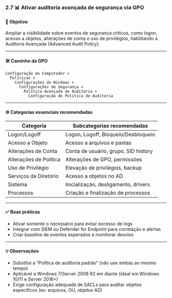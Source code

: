 ### 2.7 📊 Ativar auditoria avançada de segurança via GPO

#### 🎯 Objetivo
Ampliar a visibilidade sobre eventos de segurança críticos, como logon, acesso a objetos, alterações de conta e uso de privilégios, habilitando a Auditoria Avançada (Advanced Audit Policy).

---

#### 🛠️ Caminho da GPO
```
Configuração do Computador >
  Políticas >
    Configurações do Windows >
      Configurações de Segurança >
        Política Avançada de Auditoria >
          Configuração de Política de Auditoria
```

---

#### ⚙️ Categorias essenciais recomendadas

| Categoria                           | Subcategorias recomendadas           |
|------------------------------------|--------------------------------------|
| Logon/Logoff                       | Logon, Logoff, Bloqueio/Desbloqueio  |
| Acesso a Objeto                    | Acesso a arquivos e pastas           |
| Alterações de Conta                | Conta de usuário, grupo, SID history |
| Alterações de Política             | Alterações de GPO, permissões        |
| Uso de Privilégio                  | Elevação de privilégios, backup      |
| Serviços de Diretório              | Acesso a objetos no AD               |
| Sistema                            | Inicialização, desligamento, drivers |
| Processos                          | Criação e finalização de processos   |

---

#### ✅ Boas práticas
- Ativar somente o necessário para evitar excesso de logs
- Integrar com SIEM ou Defender for Endpoint para correlação e alertas
- Criar baseline de eventos esperados e monitorar desvios

---

#### 💡 Observações
- Substitui a “Política de auditoria padrão” (não use ambas ao mesmo tempo)
- Aplicável a Windows 7/Server 2008 R2 em diante (ideal em Windows 10/11 e Server 2016+)
- Exige configuração adequada de SACLs para auditar objetos específicos (ex: arquivos, OU, objetos AD)